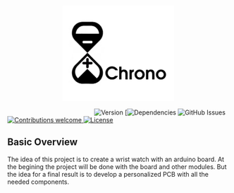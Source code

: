 <p align="center"><img width=50% src="media/chrono_logo.png"></p>

&nbsp;&nbsp;&nbsp;&nbsp;&nbsp;&nbsp;&nbsp;&nbsp;&nbsp;&nbsp;&nbsp;&nbsp;&nbsp;&nbsp;&nbsp;&nbsp;&nbsp;&nbsp;&nbsp;&nbsp;&nbsp;&nbsp;&nbsp;&nbsp;&nbsp;&nbsp;&nbsp;&nbsp;&nbsp;&nbsp;&nbsp;&nbsp;&nbsp;&nbsp;&nbsp;&nbsp;&nbsp;&nbsp;&nbsp;&nbsp;&nbsp;&nbsp;&nbsp;&nbsp;&nbsp;&nbsp;&nbsp;&nbsp;&nbsp;
![Version](https://img.shields.io/badge/Version-v1.1+-blue.svg)
[![Dependencies](https://img.shields.io/badge/dependencies-up%20to%20date-brightgreen.svg)
![GitHub Issues](https://img.shields.io/github/issues/UnaiFernandez/Chrono.svg)
[![Contributions welcome](https://img.shields.io/badge/contributions-welcome-orange.svg)
![License](https://img.shields.io/badge/license-GPL-blue.svg)](https://opensource.org/licenses/gpl-license)

## Basic Overview

The idea of this project is to create a wrist watch with an arduino board. At the begining the project will be done with the board and other modules. But the idea for a final result is to develop a personalized PCB with all the needed components.

